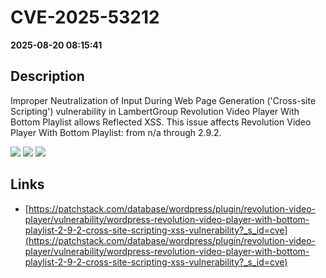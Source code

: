 # CVE-2025-53212

**2025-08-20 08:15:41**

## Description
Improper Neutralization of Input During Web Page Generation ('Cross-site Scripting') vulnerability in LambertGroup Revolution Video Player With Bottom Playlist allows Reflected XSS. This issue affects Revolution Video Player With Bottom Playlist: from n/a through 2.9.2.

![](https://img.shields.io/static/v1?label=Score&message=7.1&color=red)
![](https://img.shields.io/static/v1?label=Severity&message=HIGH&color=red)
![](https://img.shields.io/static/v1?label=CWE&message=XSS&color=green)

## Links
- [https://patchstack.com/database/wordpress/plugin/revolution-video-player/vulnerability/wordpress-revolution-video-player-with-bottom-playlist-2-9-2-cross-site-scripting-xss-vulnerability?_s_id=cve](https://patchstack.com/database/wordpress/plugin/revolution-video-player/vulnerability/wordpress-revolution-video-player-with-bottom-playlist-2-9-2-cross-site-scripting-xss-vulnerability?_s_id=cve)
